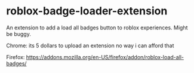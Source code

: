 # roblox-badge-loader-extension
An extension to add a load all badges button to roblox experiences. Might be buggy.


Chrome: its 5 dollars to upload an extension no way i can afford that

Firefox: https://addons.mozilla.org/en-US/firefox/addon/roblox-load-all-badges/
